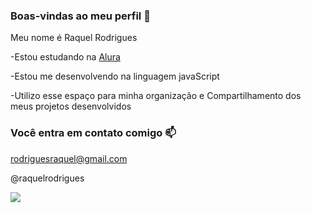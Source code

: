 ### Boas-vindas ao meu perfil 💙

Meu nome é Raquel Rodrigues 

-Estou estudando na [Alura](https://www.alura.com.br)

-Estou me desenvolvendo na linguagem javaScript 

-Utilizo esse espaço para minha organização e Compartilhamento dos meus projetos desenvolvidos

### Você entra em contato comigo 📫

rodriguesraquel@gmail.com

@raquelrodrigues

![](https://media1.tenor.com/m/opEBWw0uddoAAAAC/umm.gif)
